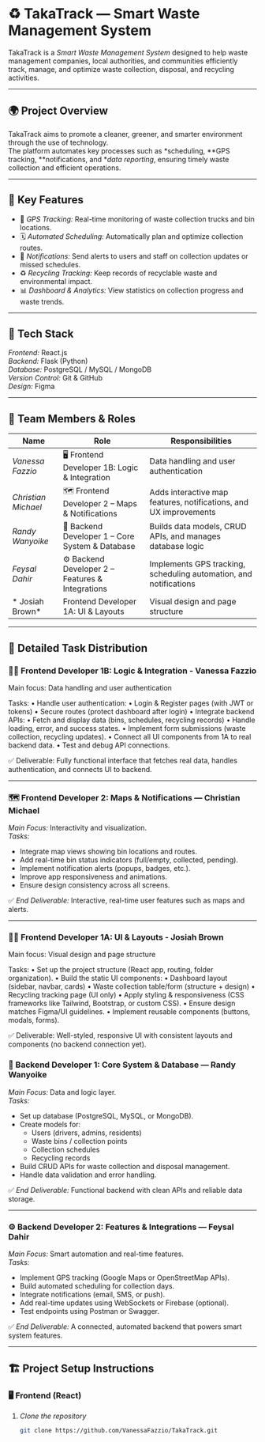 # ♻️ TakaTrack — Smart Waste Management System

TakaTrack is a *Smart Waste Management System* designed to help waste management companies, local authorities, and communities efficiently track, manage, and optimize waste collection, disposal, and recycling activities.

---

## 🌍 Project Overview

TakaTrack aims to promote a cleaner, greener, and smarter environment through the use of technology.  
The platform automates key processes such as *scheduling, **GPS tracking, **notifications, and **data reporting*, ensuring timely waste collection and efficient operations.

---

## 🚀 Key Features

- 📍 *GPS Tracking:* Real-time monitoring of waste collection trucks and bin locations.  
- 🗓️ *Automated Scheduling:* Automatically plan and optimize collection routes.  
- 🔔 *Notifications:* Send alerts to users and staff on collection updates or missed schedules.  
- ♻️ *Recycling Tracking:* Keep records of recyclable waste and environmental impact.  
- 📊 *Dashboard & Analytics:* View statistics on collection progress and waste trends.  

---

## 🧠 Tech Stack

*Frontend:* React.js  
*Backend:* Flask (Python)  
*Database:* PostgreSQL / MySQL / MongoDB  
*Version Control:* Git & GitHub  
*Design:* Figma  

---

## 👥 Team Members & Roles

| Name | Role | Responsibilities |
|------|------|------------------|
| *Vanessa Fazzio* | 🖥️ Frontend Developer 1B: Logic & Integration |  Data handling and user authentication
| *Christian Michael* | 🗺️ Frontend Developer 2 – Maps & Notifications | Adds interactive map features, notifications, and UX improvements |
| *Randy Wanyoike* | 🧩 Backend Developer 1 – Core System & Database | Builds data models, CRUD APIs, and manages database logic |
| *Feysal Dahir* | ⚙️ Backend Developer 2 – Features & Integrations | Implements GPS tracking, scheduling automation, and notifications |
| * Josiah Brown*| Frontend Developer 1A: UI & Layouts  |  Visual design and page structure | 

---

## 🧩 Detailed Task Distribution

### 👨‍💻 Frontend Developer 1B: Logic & Integration - Vanessa Fazzio

Main focus: Data handling and user authentication

Tasks:
	•	Handle user authentication:
	•	Login & Register pages (with JWT or tokens)
	•	Secure routes (protect dashboard after login)
	•	Integrate backend APIs:
	•	Fetch and display data (bins, schedules, recycling records)
	•	Handle loading, error, and success states.
	•	Implement form submissions (waste collection, recycling updates).
	•	Connect all UI components from 1A to real backend data.
	•	Test and debug API connections.

✅ Deliverable: Fully functional interface that fetches real data, handles authentication, and connects UI to backend.


---

### 🗺️ Frontend Developer 2: Maps & Notifications — Christian Michael

*Main Focus:* Interactivity and visualization.  
*Tasks:*
- Integrate map views showing bin locations and routes.  
- Add real-time bin status indicators (full/empty, collected, pending).  
- Implement notification alerts (popups, badges, etc.).  
- Improve app responsiveness and animations.  
- Ensure design consistency across all screens.  

✅ *End Deliverable:* Interactive, real-time user features such as maps and alerts.

---

### 👩‍💻 Frontend Developer 1A: UI & Layouts - Josiah Brown

Main focus: Visual design and page structure

Tasks:
	•	Set up the project structure (React app, routing, folder organization).
	•	Build the static UI components:
	•	Dashboard layout (sidebar, navbar, cards)
	•	Waste collection table/form (structure + design)
	•	Recycling tracking page (UI only)
	•	Apply styling & responsiveness (CSS frameworks like Tailwind, Bootstrap, or custom CSS).
	•	Ensure design matches Figma/UI guidelines.
	•	Implement reusable components (buttons, modals, forms).

✅ Deliverable: Well-styled, responsive UI with consistent layouts and components (no backend connection yet).





### 🧩 Backend Developer 1: Core System & Database — Randy Wanyoike

*Main Focus:* Data and logic layer.  
*Tasks:*
- Set up database (PostgreSQL, MySQL, or MongoDB).  
- Create models for:
  - Users (drivers, admins, residents)
  - Waste bins / collection points
  - Collection schedules
  - Recycling records  
- Build CRUD APIs for waste collection and disposal management.  
- Handle data validation and error handling.  

✅ *End Deliverable:* Functional backend with clean APIs and reliable data storage.

---

### ⚙️ Backend Developer 2: Features & Integrations — Feysal Dahir

*Main Focus:* Smart automation and real-time features.  
*Tasks:*
- Implement GPS tracking (Google Maps or OpenStreetMap APIs).  
- Build automated scheduling for collection days.  
- Integrate notifications (email, SMS, or push).  
- Add real-time updates using WebSockets or Firebase (optional).  
- Test endpoints using Postman or Swagger.  

✅ *End Deliverable:* A connected, automated backend that powers smart system features.

---

## 🏗️ Project Setup Instructions

### 🖥️ Frontend (React)

1. *Clone the repository*
   ```bash
   git clone https://github.com/VanessaFazzio/TakaTrack.git
